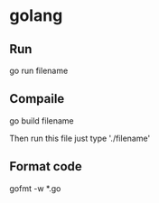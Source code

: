 # golang

## Run
go run filename

## Compaile
go build filename

Then run this file just type './filename'

## Format code

gofmt -w *.go